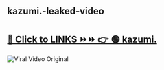 
 ## kazumi.-leaked-video 

# <h2><a href="https://clipsfans.com/kazumi.&ref=git">🔗 Click to LINKS ⏩⏩ 👉 🟢 kazumi. </a></h2>

<a href="https://clipsfans.com/kazumi.&ref=git" rel="nofollow" data-target="animated-image.originalLink"><img src="https://i.ibb.co.com/xMMVF88/686577567.gif" alt="Viral Video Original" style="max-width: 100%; display: inline-block;" data-target="animated-image.originalImage"></a>
